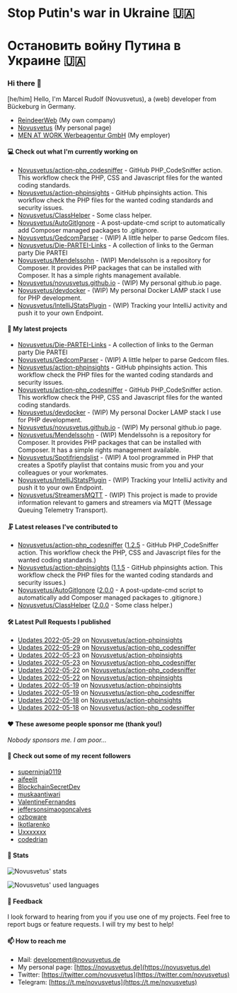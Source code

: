 # Stop Putin's war in Ukraine 🇺🇦
# Остановить войну Путина в Украине 🇺🇦

### Hi there 👋

[he/him]
Hello, I'm Marcel Rudolf (Novusvetus), a (web) developer from Bückeburg in Germany.

* [ReindeerWeb](https://reindeer-web.de) (My own company)
* [Novusvetus](https://novusvetus.de) (My personal page)
* [MEN AT WORK Werbeagentur GmbH](https://www.men-at-work.de/) (My employer)

#### 💻 Check out what I'm currently working on

- [Novusvetus/action-php_codesniffer](https://github.com/Novusvetus/action-php_codesniffer) - GitHub PHP_CodeSniffer action. This workflow check the PHP, CSS and Javascript files for the wanted coding standards.
- [Novusvetus/action-phpinsights](https://github.com/Novusvetus/action-phpinsights) - GitHub phpinsights action. This workflow check the PHP files for the wanted coding standards and security issues.
- [Novusvetus/ClassHelper](https://github.com/Novusvetus/ClassHelper) - Some class helper.
- [Novusvetus/AutoGitIgnore](https://github.com/Novusvetus/AutoGitIgnore) - A post-update-cmd script to automatically add Composer managed packages to .gitignore.
- [Novusvetus/GedcomParser](https://github.com/Novusvetus/GedcomParser) - (WIP) A little helper to parse Gedcom files.
- [Novusvetus/Die-PARTEI-Links](https://github.com/Novusvetus/Die-PARTEI-Links) - A collection of links to the German party Die PARTEI
- [Novusvetus/Mendelssohn](https://github.com/Novusvetus/Mendelssohn) - (WIP) Mendelssohn is a repository for Composer. It provides PHP packages that can be installed with Composer. It has a simple rights management available.
- [Novusvetus/novusvetus.github.io](https://github.com/Novusvetus/novusvetus.github.io) - (WIP) My personal github.io page.
- [Novusvetus/devdocker](https://github.com/Novusvetus/devdocker) - (WIP) My personal Docker LAMP stack I use for PHP development.
- [Novusvetus/IntelliJStatsPlugin](https://github.com/Novusvetus/IntelliJStatsPlugin) - (WIP) Tracking your IntelliJ activity and push it to your own Endpoint.

#### 🐣 My latest projects

- [Novusvetus/Die-PARTEI-Links](https://github.com/Novusvetus/Die-PARTEI-Links) - A collection of links to the German party Die PARTEI
- [Novusvetus/GedcomParser](https://github.com/Novusvetus/GedcomParser) - (WIP) A little helper to parse Gedcom files.
- [Novusvetus/action-phpinsights](https://github.com/Novusvetus/action-phpinsights) - GitHub phpinsights action. This workflow check the PHP files for the wanted coding standards and security issues.
- [Novusvetus/action-php_codesniffer](https://github.com/Novusvetus/action-php_codesniffer) - GitHub PHP_CodeSniffer action. This workflow check the PHP, CSS and Javascript files for the wanted coding standards.
- [Novusvetus/devdocker](https://github.com/Novusvetus/devdocker) - (WIP) My personal Docker LAMP stack I use for PHP development.
- [Novusvetus/novusvetus.github.io](https://github.com/Novusvetus/novusvetus.github.io) - (WIP) My personal github.io page.
- [Novusvetus/Mendelssohn](https://github.com/Novusvetus/Mendelssohn) - (WIP) Mendelssohn is a repository for Composer. It provides PHP packages that can be installed with Composer. It has a simple rights management available.
- [Novusvetus/Spotifriendslist](https://github.com/Novusvetus/Spotifriendslist) - (WIP) A tool programmed in PHP that creates a Spotify playlist that contains music from you and your colleagues or your workmates.
- [Novusvetus/IntelliJStatsPlugin](https://github.com/Novusvetus/IntelliJStatsPlugin) - (WIP) Tracking your IntelliJ activity and push it to your own Endpoint.
- [Novusvetus/StreamersMQTT](https://github.com/Novusvetus/StreamersMQTT) - (WIP) This project is made to provide information relevant to gamers and streamers via MQTT (Message Queuing Telemetry Transport).

#### 🗜 Latest releases I've contributed to

- [Novusvetus/action-php_codesniffer](https://github.com/Novusvetus/action-php_codesniffer) ([1.2.5](https://github.com/Novusvetus/action-php_codesniffer/releases/tag/1.2.5) - GitHub PHP_CodeSniffer action. This workflow check the PHP, CSS and Javascript files for the wanted coding standards.)
- [Novusvetus/action-phpinsights](https://github.com/Novusvetus/action-phpinsights) ([1.1.5](https://github.com/Novusvetus/action-phpinsights/releases/tag/1.1.5) - GitHub phpinsights action. This workflow check the PHP files for the wanted coding standards and security issues.)
- [Novusvetus/AutoGitIgnore](https://github.com/Novusvetus/AutoGitIgnore) ([2.0.0](https://github.com/Novusvetus/AutoGitIgnore/releases/tag/2.0.0) - A post-update-cmd script to automatically add Composer managed packages to .gitignore.)
- [Novusvetus/ClassHelper](https://github.com/Novusvetus/ClassHelper) ([2.0.0](https://github.com/Novusvetus/ClassHelper/releases/tag/2.0.0) - Some class helper.)

#### 🛠 Latest Pull Requests I published

- [Updates 2022-05-29](https://github.com/Novusvetus/action-phpinsights/pull/193) on [Novusvetus/action-phpinsights](https://github.com/Novusvetus/action-phpinsights)
- [Updates 2022-05-29](https://github.com/Novusvetus/action-php_codesniffer/pull/248) on [Novusvetus/action-php_codesniffer](https://github.com/Novusvetus/action-php_codesniffer)
- [Updates 2022-05-23](https://github.com/Novusvetus/action-phpinsights/pull/189) on [Novusvetus/action-phpinsights](https://github.com/Novusvetus/action-phpinsights)
- [Updates 2022-05-23](https://github.com/Novusvetus/action-php_codesniffer/pull/244) on [Novusvetus/action-php_codesniffer](https://github.com/Novusvetus/action-php_codesniffer)
- [Updates 2022-05-22](https://github.com/Novusvetus/action-php_codesniffer/pull/243) on [Novusvetus/action-php_codesniffer](https://github.com/Novusvetus/action-php_codesniffer)
- [Updates 2022-05-22](https://github.com/Novusvetus/action-phpinsights/pull/188) on [Novusvetus/action-phpinsights](https://github.com/Novusvetus/action-phpinsights)
- [Updates 2022-05-19](https://github.com/Novusvetus/action-phpinsights/pull/186) on [Novusvetus/action-phpinsights](https://github.com/Novusvetus/action-phpinsights)
- [Updates 2022-05-19](https://github.com/Novusvetus/action-php_codesniffer/pull/241) on [Novusvetus/action-php_codesniffer](https://github.com/Novusvetus/action-php_codesniffer)
- [Updates 2022-05-18](https://github.com/Novusvetus/action-phpinsights/pull/185) on [Novusvetus/action-phpinsights](https://github.com/Novusvetus/action-phpinsights)
- [Updates 2022-05-18](https://github.com/Novusvetus/action-php_codesniffer/pull/240) on [Novusvetus/action-php_codesniffer](https://github.com/Novusvetus/action-php_codesniffer)

#### ❤️ These awesome people sponsor me (thank you!)

_Nobody sponsors me. I am poor..._

#### 👯 Check out some of my recent followers

- [superninja0119](https://github.com/superninja0119)
- [aifeelit](https://github.com/aifeelit)
- [BlockchainSecretDev](https://github.com/BlockchainSecretDev)
- [muskaantiwari](https://github.com/muskaantiwari)
- [ValentineFernandes](https://github.com/ValentineFernandes)
- [jeffersonsimaogoncalves](https://github.com/jeffersonsimaogoncalves)
- [ozboware](https://github.com/ozboware)
- [lkotlarenko](https://github.com/lkotlarenko)
- [Uxxxxxxx](https://github.com/Uxxxxxxx)
- [codedrian](https://github.com/codedrian)

#### 🎢 Stats

![Novusvetus' stats](https://github-readme-stats.vercel.app/api?username=novusvetus&show_icons=true&count_private=true)

![Novusvetus' used languages](https://github-readme-stats.vercel.app/api/top-langs?username=novusvetus&layout=compact)

#### 💬 Feedback
I look forward to hearing from you if you use one of my projects. Feel free to report bugs or feature requests.
I will try my best to help!

#### 📫 How to reach me

- Mail: [development@novusvetus.de](mailto:development@novusvetus.de)
- My personal page: [https://novusvetus.de](https://novusvetus.de)
- Twitter: [https://twitter.com/novusvetus](https://twitter.com/novusvetus)
- Telegram: [https://t.me/novusvetus](https://t.me/novusvetus)
